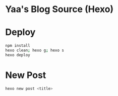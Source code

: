 # Yaa's Blog Source (Hexo)

# Deploy

```bash
npm install
hexo clean; hexo g; hexo s
hexo deploy
```

# New Post

```bash
hexo new post <title>
```
